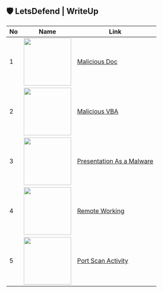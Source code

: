 ## 🛡️ LetsDefend | WriteUp

|No|Name|Link|
|---|---|---|
|1|<img src="https://app.letsdefend.io/_next/image?url=https%3A%2F%2Fapi.letsdefend.io%2Fstatic%2Fimg%2Fmal1_X5SDXVA.jpg&w=640&q=75" width="125px" align="center">|[Malicious Doc](https://github.com/nieshakenzie/LetsDefend/blob/main/WriteUp/Malicious%20Doc.md)|
|2|<img src="https://app.letsdefend.io/_next/image?url=https%3A%2F%2Fapi.letsdefend.io%2Fstatic%2Fimg%2FvbSource_3v68cm0.jpg&w=640&q=75" width="125px" align="center">|[Malicious VBA](https://github.com/nieshakenzie/LetsDefend/blob/main/WriteUp/Malicious%20VBA.md)|
|3|<img src="https://user-images.githubusercontent.com/67650329/194056123-f9f8cf66-157c-46a0-bf37-e67a7a4567c8.png" width="125px" align="center">|[Presentation As a Malware](https://github.com/nieshakenzie/LetsDefend/blob/main/WriteUp/Presentation%20As%20a%20Malware.md)|
|4|<img src="https://user-images.githubusercontent.com/67650329/194364196-612c0b3f-4823-4112-adbe-80ca90baa8bb.png" width="125px" align="center">|[Remote Working](https://github.com/nieshakenzie/LetsDefend/blob/main/WriteUp/Remote%20Working.md)|
|5|<img src="https://app.letsdefend.io/_next/image?url=https%3A%2F%2Fapi.letsdefend.io%2Fstatic%2Fimg%2Fpirate_zyeX8zj.jpg&w=640&q=75" width="125px" align="center">|[Port Scan Activity](https://github.com/nieshakenzie/LetsDefend/blob/main/WriteUp/Port%20Scan%20Activity.md)|
